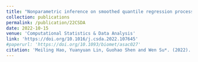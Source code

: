 ```yaml
---
title: "Nonparametric inference on smoothed quantile regression process"
collection: publications
permalink: /publication/22CSDA
date: 2022-10-15
venue: 'Computational Statistics & Data Analysis'
link: 'https://doi.org/10.1016/j.csda.2022.107645'
#paperurl: 'https://doi.org/10.1093/biomet/asac027'
citation: 'Meiling Hao, Yuanyuan Lin, Guohao Shen and Wen Su*. (2022). &quot;Nonparametric inference on smoothed quantile regression process. &quot; <i>Computational Statistics & Data Analysis.</i>179, 107645.'
---
```

